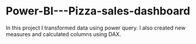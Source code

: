 # Power-BI---Pizza-sales-dashboard
In this project I transformed data using power query. I also created new measures and calculated columns using DAX.
